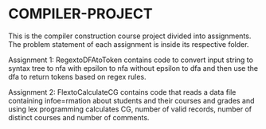 # COMPILER-PROJECT
This is the compiler construction course project divided into assignments. The problem statement of each assignment is inside its respective folder.

Assignment 1:
RegextoDFAtoToken contains code to convert input string to syntax tree to nfa with epsilon to nfa without epsilon to dfa and then use the dfa to return tokens based on regex rules.

Assignment 2:
FlextoCalculateCG contains code that reads a data file containing infoe=rmation about students and their courses and grades and using lex programming calculates CG, number of valid records, number of distinct courses and number of comments.
